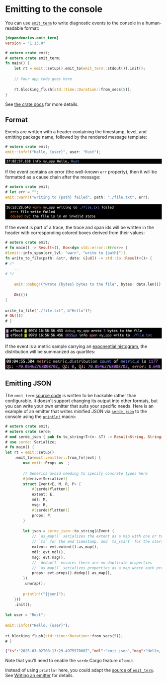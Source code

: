 # Emitting to the console

You can use [`emit_term`](https://docs.rs/emit_term/1.13.0/emit_term/index.html) to write diagnostic events to the console in a human-readable format:

```toml
[dependencies.emit_term]
version = "1.13.0"
```

```rust
# extern crate emit;
# extern crate emit_term;
fn main() {
    let rt = emit::setup().emit_to(emit_term::stdout()).init();

    // Your app code goes here

    rt.blocking_flush(std::time::Duration::from_secs(5));
}
```

See [the crate docs](https://docs.rs/emit_term/1.13.0/emit_term/index.html) for more details.

## Format

Events are written with a header containing the timestamp, level, and emitting package name, followed by the rendered message template:

```rust
# extern crate emit;
emit::info!("Hello, {user}", user: "Rust");
```

![`emit_term` output for the above program](../asset/term-log.png)

If the event contains an error (the well-known `err` property), then it will be formatted as a cause chain after the message:

```rust
# extern crate emit;
# let err = "";
emit::warn!("writing to {path} failed", path: "./file.txt", err);
```

![`emit_term` output for the above program](../asset/term-err.png)

If the event is part of a trace, the trace and span ids will be written in the header with corresponding colored boxes derived from their values:

```rust
# extern crate emit;
# fn main() -> Result<(), Box<dyn std::error::Error>> {
#[emit::info_span(err_lvl: "warn", "write to {path}")]
fn write_to_file(path: &str, data: &[u8]) -> std::io::Result<()> {
# /*
    ..
# */

    emit::debug!("wrote {bytes} bytes to the file", bytes: data.len());

    Ok(())
}

write_to_file("./file.txt", b"Hello")?;
# Ok(())
# }
```

![`emit_term` output for the above program](../asset/term-span.png)

If the event is a metric sample carrying an [exponential histogram](../producing-events/metrics/distributions.md#exponential-histograms), the distribution will be summarized as quartiles:

![`emit_term` output for the above program](../asset/term-exp-dist.png)

## Emitting JSON

The `emit_term` [source code](https://github.com/emit-rs/emit/blob/main/emitter/term/src/lib.rs) is written to be hackable rather than configurable. It doesn't support changing its output into other formats, but you can write your own emitter that suits your specific needs. Here is an example of an emitter that writes minified JSON via [`serde_json`](docs.rs/serde_json) to the console using the [`println!`](https://doc.rust-lang.org/std/macro.println.html) macro:

```rust
# extern crate emit;
# extern crate serde;
# mod serde_json { pub fn to_string<T>(v: &T) -> Result<String, String> { Ok("".into()) } }
# use serde::Serialize;
# fn main() {
let rt = emit::setup()
    .emit_to(emit::emitter::from_fn(|evt| {
        use emit::Props as _;

        // Generics avoid needing to specify concrete types here
        #[derive(Serialize)]
        struct Event<E, M, R, P> {
            #[serde(flatten)]
            extent: E,
            mdl: M,
            msg: R,
            #[serde(flatten)]
            props: P,
        }

        let json = serde_json::to_string(&Event {
            // `as_map()` serializes the extent as a map with one or two keys:
            // `ts` for the end timestamp, and `ts_start` for the start, if there is one
            extent: evt.extent().as_map(),
            mdl: evt.mdl(),
            msg: evt.msg(),
            // `dedup()` ensures there are no duplicate properties
            // `as_map()` serializes properties as a map where each property is a key-value pair
            props: evt.props().dedup().as_map(),
        })
        .unwrap();

        println!("{json}");
    }))
    .init();

let user = "Rust";

emit::info!("Hello, {user}");

rt.blocking_flush(std::time::Duration::from_secs(5));
# }
```

```json
{"ts":"2025-03-02T08:13:29.497557000Z","mdl":"emit_json","msg":"Hello, Rust","lvl":"info","user":"Rust"}
```

Note that you'll need to enable the `serde` Cargo feature of `emit`.

Instead of using `println!` here, you could adapt the [source of `emit_term`](https://github.com/emit-rs/emit/blob/main/emitter/term/src/lib.rs). See [Writing an emitter](../for-developers/writing-an-emitter.md) for details.
